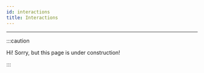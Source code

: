 ```yaml
---
id: interactions
title: Interactions
---
```


---------------

:::caution

Hi! Sorry, but this page is under construction!

:::